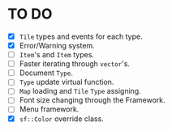 # TO DO
- [x] `Tile` types and events for each type.
- [x] Error/Warning system.
- [ ] `Item`'s and `Item` types.
- [ ] Faster iterating through `vector`'s.
- [ ] Document `Type`.
- [ ] `Type` update virtual function.
- [ ] `Map` loading and `Tile` `Type` assigning.
- [ ] Font size changing through the Framework.
- [ ] Menu framework.
- [x] `sf::Color` override class.